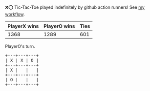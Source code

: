 :x::o: Tic-Tac-Toe played indefinitely by github action runners! See [my workflow](.github/workflows/play.yaml).

|PlayerX wins|PlayerO wins|Ties|
|-|-|-|
|1368|1289|601|

PlayerO's turn.

<pre>
+---+---+---+
| X | X | O |
+---+---+---+
| X |   |   |
+---+---+---+
| O |   |   |
+---+---+---+
</pre>